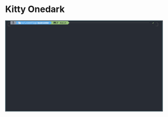 # Kitty Onedark

![Kitty PNG](https://github.com/Cold2324/dotfiles/blob/master/.config/kitty/Kitty.png)
